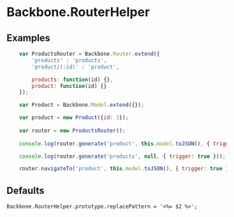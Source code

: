 # Backbone.RouterHelper

## Examples

```javascript
	var ProductsRouter = Backbone.Router.extend({
		'products' : 'products',	
		'product/(:id)' : 'product',

		products: function(id) {},
		product: function(id) {}
	});

	var Product = Backbone.Model.extend({});

	var product = new Product({id: 1});	
	
	var router = new ProductsRouter();	
	
	console.log(router.generate('product', this.model.toJSON(), { trigger: true })); // product/1

	console.log(router.generate('products', null, { trigger: true })); // products

	router.navigateTo('product', this.model.toJSON(), { trigger: true }); // navigate to product/1
```

## Defaults

	Backbone.RouterHelper.prototype.replacePattern = '<%= $2 %>';
